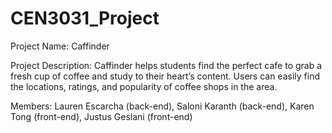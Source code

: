# CEN3031_Project

Project Name: Caffinder

Project Description: Caffinder helps students find the perfect cafe to grab a fresh cup of coffee and study to their heart’s content. Users can easily find the locations, ratings, and popularity of coffee shops in the area.

Members: Lauren Escarcha (back-end), Saloni Karanth (back-end), Karen Tong (front-end), Justus Geslani (front-end)
